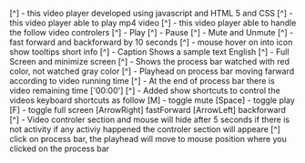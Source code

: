 [^] - this video player developed using javascript and HTML 5 and CSS
[^] - this video player able to play mp4 video
[^] - this video player able to handle the follow video controlers
   [^] - Play 
   [^] - Pause 
   [^] - Mute and Unmute
   [^] - fast forward and backforward by 10 seconds
   [^] - mouse hover on into icon show tooltips short info
   [^] - Caption Shows a sample text English
   [^] - Full Screen and minimize screen
   [^] - Shows the process bar watched with red color, not watched gray color
   [^] - Playhead on process bar moving farward according to video running time
   [^] - At the end of process bar there is video remaining time ['00:00']
   [^] - Added show shortcuts to control the videos keyboard shortcuts as follow
        [M] - toggle mute
        [Space] - toggle play
        [F] - toggle full screen
        [ArrowRight] fastForward
        [ArrowLeft] backforward
[^] - Video controler section and mouse will hide after 5 seconds if there is not activity if any activiy happened the controler section will appeare
[^] click on process bar, the playhead will move to mouse position where you clicked on the process bar